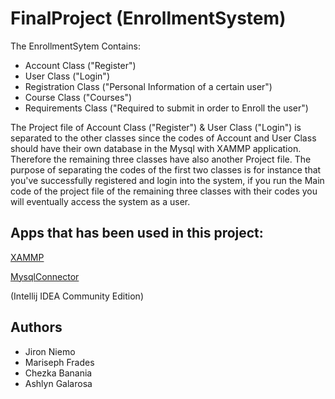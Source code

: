 # FinalProject (EnrollmentSystem)

The EnrollmentSytem Contains:
* Account Class ("Register")
* User Class ("Login")
* Registration Class ("Personal Information of a certain user")
* Course Class ("Courses")
* Requirements Class ("Required to submit in order to Enroll the user")


The Project file of Account Class ("Register") & User Class ("Login") is separated to the other classes since the codes of Account and User Class should have their own database in the Mysql with XAMMP application. Therefore the remaining three classes have also another Project file. The purpose of separating the codes of the first two classes is for instance that you've successfully registered and login into the system, if you run the Main code of the project file of the remaining three classes with their codes you will eventually access the system as a user.


## Apps that has been used in this project:

[XAMMP](https://www.apachefriends.org/index.html)

[MysqlConnector](https://dev.mysql.com/downloads/connector/j/)

(Intellij IDEA Community Edition)


## Authors

* Jiron Niemo
* Mariseph Frades
* Chezka Banania
* Ashlyn Galarosa
